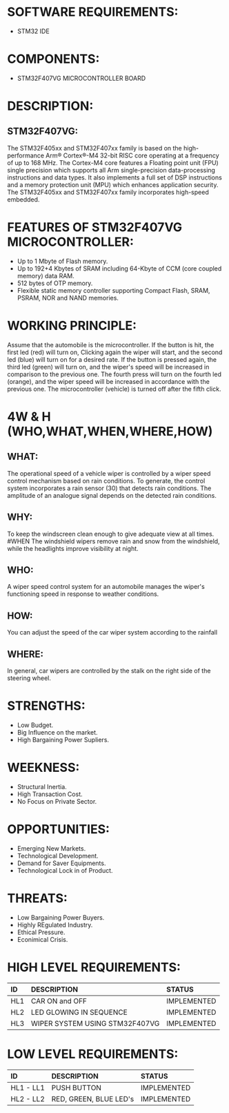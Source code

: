 <h1> SOFTWARE REQUIREMENTS: </h1>


- STM32 IDE

<h1> COMPONENTS: </h1>

- STM32F407VG MICROCONTROLLER BOARD

<h1> DESCRIPTION: </h1>

<h2> STM32F407VG: </h2>

The STM32F405xx and STM32F407xx family is based on the high-performance Arm® Cortex®-M4 32-bit RISC core operating at a frequency of up to 168 MHz. The Cortex-M4 core features a Floating point unit (FPU) single precision which supports all Arm single-precision data-processing instructions and data types. It also implements a full set of DSP instructions and a memory protection unit (MPU) which enhances application security. The STM32F405xx and STM32F407xx family incorporates high-speed embedded.


<h1> FEATURES OF STM32F407VG MICROCONTROLLER: </h1>

- Up to 1 Mbyte of Flash memory.
- Up to 192+4 Kbytes of SRAM including 64-Kbyte of CCM (core coupled memory) data RAM.
- 512 bytes of OTP memory.
- Flexible static memory controller supporting Compact Flash, SRAM, PSRAM, NOR and NAND memories.


<h1> WORKING PRINCIPLE: </h1>


Assume that the automobile is the microcontroller. If the button is hit, the first led (red) will turn on, Clicking again the wiper will start, and the second led (blue) will turn on for a desired rate. If the button is pressed again, the third led (green) will turn on, and the wiper's speed will be increased in comparison to the previous one. The fourth press will turn on the fourth led (orange), and the wiper speed will be increased in accordance with the previous one. The microcontroller (vehicle) is turned off after the fifth click.



<h1> 4W & H (WHO,WHAT,WHEN,WHERE,HOW) </h1>

<h2> WHAT: </h2>


The operational speed of a vehicle wiper is controlled by a wiper speed control mechanism based on rain conditions. To generate, the control system incorporates a rain sensor (30) that detects rain conditions. The amplitude of an analogue signal depends on the detected rain conditions.


<h2> WHY: </h2>


To keep the windscreen clean enough to give adequate view at all times. #WHEN
The windshield wipers remove rain and snow from the windshield, while the headlights improve visibility at night.


<h2> WHO: </h2>


A wiper speed control system for an automobile manages the wiper's functioning speed in response to weather conditions.


<h2> HOW: </h2>


You can adjust the speed of the car wiper system according to the rainfall


<h2> WHERE: </h2>


In general, car wipers are controlled by the stalk on the right side of the steering wheel.



<h1> STRENGTHS: </h1>

- Low Budget.
- Big Influence on the market.
- High Bargaining Power Supliers.


<h1> WEEKNESS: </h1>

- Structural Inertia.
- High Transaction Cost.
- No Focus on Private Sector.


<h1> OPPORTUNITIES: </h1>

- Emerging New Markets.
- Technological Development.
- Demand for Saver Equipments.
- Technological Lock in of Product.


<h1> THREATS: </h1>

- Low Bargaining Power Buyers.
- Highly REgulated Industry.
- Ethical Pressure.
- Econimical Crisis.

<h1> HIGH LEVEL REQUIREMENTS: </h1>

| ID | DESCRIPTION | STATUS |
|:---| :---------- | :----- |
|HL1 | CAR ON and OFF | IMPLEMENTED |
|HL2 | LED GLOWING IN SEQUENCE | IMPLEMENTED |
|HL3 | WIPER SYSTEM USING STM32F407VG | IMPLEMENTED |


<h1> LOW LEVEL REQUIREMENTS: </h1>

| ID | DESCRIPTION | STATUS |
|:---| :---------- | :----- |
|HL1 - LL1 | PUSH BUTTON | IMPLEMENTED |
|HL2 - LL2 | RED, GREEN, BLUE LED's | IMPLEMENTED |


